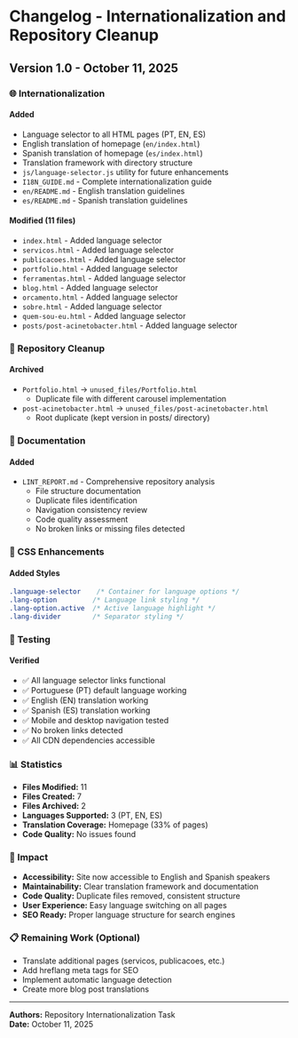 # Changelog - Internationalization and Repository Cleanup

## Version 1.0 - October 11, 2025

### 🌐 Internationalization

#### Added
- Language selector to all HTML pages (PT, EN, ES)
- English translation of homepage (`en/index.html`)
- Spanish translation of homepage (`es/index.html`)
- Translation framework with directory structure
- `js/language-selector.js` utility for future enhancements
- `I18N_GUIDE.md` - Complete internationalization guide
- `en/README.md` - English translation guidelines
- `es/README.md` - Spanish translation guidelines

#### Modified (11 files)
- `index.html` - Added language selector
- `servicos.html` - Added language selector
- `publicacoes.html` - Added language selector
- `portfolio.html` - Added language selector
- `ferramentas.html` - Added language selector
- `blog.html` - Added language selector
- `orcamento.html` - Added language selector
- `sobre.html` - Added language selector
- `quem-sou-eu.html` - Added language selector
- `posts/post-acinetobacter.html` - Added language selector

### 🧹 Repository Cleanup

#### Archived
- `Portfolio.html` → `unused_files/Portfolio.html`
  - Duplicate file with different carousel implementation
- `post-acinetobacter.html` → `unused_files/post-acinetobacter.html`
  - Root duplicate (kept version in posts/ directory)

### 📝 Documentation

#### Added
- `LINT_REPORT.md` - Comprehensive repository analysis
  - File structure documentation
  - Duplicate files identification
  - Navigation consistency review
  - Code quality assessment
  - No broken links or missing files detected

### 🎨 CSS Enhancements

#### Added Styles
```css
.language-selector    /* Container for language options */
.lang-option         /* Language link styling */
.lang-option.active  /* Active language highlight */
.lang-divider        /* Separator styling */
```

### 🧪 Testing

#### Verified
- ✅ All language selector links functional
- ✅ Portuguese (PT) default language working
- ✅ English (EN) translation working
- ✅ Spanish (ES) translation working
- ✅ Mobile and desktop navigation tested
- ✅ No broken links detected
- ✅ All CDN dependencies accessible

### 📊 Statistics

- **Files Modified:** 11
- **Files Created:** 7
- **Files Archived:** 2
- **Languages Supported:** 3 (PT, EN, ES)
- **Translation Coverage:** Homepage (33% of pages)
- **Code Quality:** No issues found

### 🚀 Impact

- **Accessibility:** Site now accessible to English and Spanish speakers
- **Maintainability:** Clear translation framework and documentation
- **Code Quality:** Duplicate files removed, consistent structure
- **User Experience:** Easy language switching on all pages
- **SEO Ready:** Proper language structure for search engines

### 📋 Remaining Work (Optional)

- Translate additional pages (servicos, publicacoes, etc.)
- Add hreflang meta tags for SEO
- Implement automatic language detection
- Create more blog post translations

---

**Authors:** Repository Internationalization Task  
**Date:** October 11, 2025
